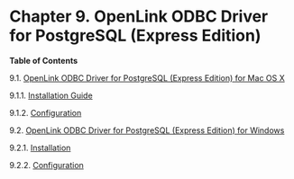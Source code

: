 <div id="ee_EEPostgres" class="chapter">

<div class="titlepage">

<div>

<div>

# Chapter 9. OpenLink ODBC Driver for PostgreSQL (Express Edition)

</div>

</div>

</div>

<div class="toc">

**Table of Contents**

<span class="sect1">9.1. [OpenLink ODBC Driver for PostgreSQL (Express
Edition) for Mac OS X](eepostgresqlmac.html)</span>

<span class="sect2">9.1.1. [Installation
Guide](eepostgresqlmac.html#eepostgresqlmacinst)</span>

<span class="sect2">9.1.2.
[Configuration](eepostgresqlmac.html#eepostgresqlmacconf) </span>

<span class="sect1">9.2. [OpenLink ODBC Driver for PostgreSQL (Express
Edition) for Windows](eepostgresqlwin.html)</span>

<span class="sect2">9.2.1.
[Installation](eepostgresqlwin.html#eepostgresqlwininst)</span>

<span class="sect2">9.2.2.
[Configuration](eepostgresqlwin.html#eepostgresqlwinconf)</span>

</div>

</div>
